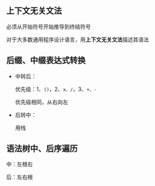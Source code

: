 ## 上下文无关文法

必须从开始符号开始推导到终结符号

对于大多数通用程序设计语言，用**上下文无关文法**描述其语法

## 后缀、中缀表达式转换

- 中转后：

  优先级：1、`()`，2、`x、/`，3、`+、-`

  优先级相同，从右向左

- 后转中：

  用栈

## 语法树中、后序遍历

中：左根右

后：左右根